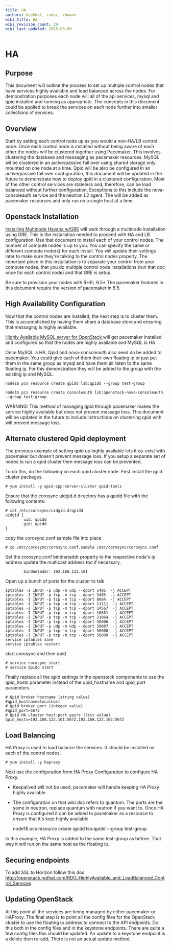 ```yaml
---
title: HA
authors: beekhof, radez, rbowen
wiki_title: HA
wiki_revision_count: 19
wiki_last_updated: 2015-03-09
---
```


# HA

## Purpose

This document will outline the process to set up multiple control nodes that have services highly available and load balanced across the nodes. For demonstration purposes each node will all of the api services, mysql and qpid installed and running as appropriate. The concepts in this document could be applied to break the services on each node further into smaller collections of services.

## Overview

Start by setting each control node up as you would a non-HA/LB control node. Once each control node is installed without being aware of each other the nodes will be clustered together using Pacemaker. This involves clustering the database and messaging as pacemaker resources. MySQL wil be clustered in an active/passive fail over using shared storage only mounted on one node at a time. Qpid will be also be configured in an active/passive fail over configuration, this document will be updated in the future to demonstrate how to deploy qpid in a clustered configuration. Most of the other control services are stateless and, therefore, can be load balanced without further configuration. Exceptions to this include the nova-consoleauth service and the neutron L2 agent. The will be added as pacemaker resources and only run on a single host at a time.

## Openstack Installation

[ Installing Multinode Havana w/GRE](GettingStartedHavana_w_GRE) will walk through a multinode installation using GRE. This is the installation needed to proceed with HA and LB configuration. Use that document to install each of your control nodes. The number of compute nodes is up to you. You can specify the same or different compute node(s) for each install. You will update their settings later to make sure they're talking to the control nodes properly. The important piece in this installation is to separate your control from your compute nodes, that you do multiple control node installations (run that doc once for each control node) and that GRE is setup.

Be sure to provision your nodes with RHEL 6.5+
The pacemaker features in this document require the version of pacemaker in 6.5.

## High Availability Configuration

Now that the control nodes are installed, the next step is to cluster them. This is accomplished by having them share a database store and ensuring that messaging is highly available.

[ Highly Available MySQL server for OpenStack ](Highly_Available_MySQL_server_for_OpenStack) will get pacemaker installed and configured so that the nodes are highly available and MySQL is HA.

Once MySQL is HA, Qpid and nova-consoleauth also need do be added to pacemaker. You could give each of them their own floating ip or just put them in the same group as mysql and have them all listen to the same floating ip. For this demonstration they will be added to the group with the existing ip and MySQL.

    node1$ pcs resource create qpidd lsb:qpidd --group test-group

    node1$ pcs resource create consoleauth lsb:openstack-nova-consoleauth --group test-group

WARNING: This method of managing qpid through pacemaker makes the service highly available but does not prevent message loss. This document will be updated in the future to include instructions on clustering qpid with will prevent message loss.

## Alternate clustered Qpid deployment

The previous example of setting qpid up highly available lets it co-exist with pacemaker but doesn't prevent message loss. If you setup a separate set of nodes to run a qpid cluster then message loss can be prevented.

To do this, do the following on each qpid cluster node. First install the qpid cluster packages.

    # yum install -y qpid-cpp-server-cluster qpid-tools

Ensure that the corosync uidgid.d directory has a qpidd file with the following contents:

    # cat /etc/corosync/uidgid.d/qpidd 
    uidgid {
            uid: qpidd
            gid: qpidd
    }

copy the corosync.conf sample file into place

    # cp /etc/corosync/corosync.conf.sample /etc/corosync/corosync.conf

Set the corosync.conf bindnetaddr property to the respective node's ip address
update the multicast address too if necessary.

            bindnetaddr: 192.168.122.101

Open up a bunch of ports for the cluster to talk

    iptables -I INPUT -p udp -m udp --dport 5405  -j ACCEPT
    iptables -I INPUT -p tcp -m tcp --dport 5405  -j ACCEPT
    iptables -I INPUT -p tcp -m tcp --dport 8084  -j ACCEPT
    iptables -I INPUT -p tcp -m tcp --dport 11111  -j ACCEPT
    iptables -I INPUT -p tcp -m tcp --dport 14567  -j ACCEPT
    iptables -I INPUT -p tcp -m tcp --dport 16851  -j ACCEPT
    iptables -I INPUT -p tcp -m tcp --dport 21064  -j ACCEPT
    iptables -I INPUT -p tcp -m tcp --dport 50006  -j ACCEPT
    iptables -I INPUT -p udp -m udp --dport 50007  -j ACCEPT
    iptables -I INPUT -p tcp -m tcp --dport 50008  -j ACCEPT
    iptables -I INPUT -p tcp -m tcp --dport 50009  -j ACCEPT
    service iptables save
    service iptables restart

start corosync and then qpid

    # service corosync start
    # service qpidd start

Finally replace all the qpid settings in the openstack components to use the qpid_hosts parameter instead of the qpid_hostname and qpid_port parameters

    # Qpid broker hostname (string value)
    #qpid_hostname=localhost
    # Qpid broker port (integer value)
    #qpid_port=5672
    # Qpid HA cluster host:port pairs (list value)
    qpid_hosts=192.168.122.101:5672,192.168.122.102:5672

## Load Balancing

HA Proxy is used to load balance the services. It should be installed on each of the control nodes.

    # yum install -y haproxy

Next use the configuration from [ HA Proxy Configuration](Load_Balance_OpenStack_API#HAProxy) to configure HA Proxy.
* Keepalived will not be used, pacemaker will handle keeping HA Proxy highly available.
* The configuration on that wiki doc refers to quantum. The ports are the same in neutron, replace quantum with neutron if you want to.
 Once HA Proxy is configured it can be added to pacemaker as a resource to ensure that it's kept highly available.

    node1$ pcs resource create qpidd lsb:qpidd --group test-group

In this example, HA Proxy is added to the same test-group as before. That way it will run on the same host as the floating ip.

## Securing endpoints

To add SSL to Horizon follow this doc:
<http://openstack.redhat.com/RDO_HighlyAvailable_and_LoadBalanced_Control_Services>

## Updating OpenStack

At this point all the services are being managed by either pacemaker or HAProxy. The final step is to point all the config files for the OpenStack cluster to use the floating ip address to connect to the API endpoints. Do this both in the config files and in the keystone endpoints. There are quite a few config files this should be updated. An update to a keystone endpoint is a delete then re-add, There is not an actual update method.
